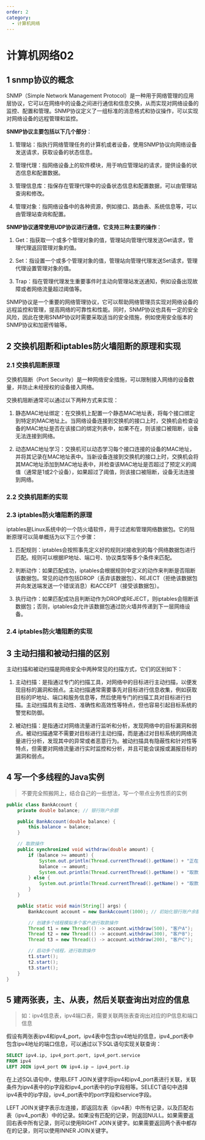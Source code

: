 ```yaml
---
order: 2
category: 
  - 计算机网络
---
```


# 计算机网络02

## 1 snmp协议的概念

SNMP（Simple Network Management Protocol）是一种用于网络管理的应用层协议，它可以在网络中的设备之间进行通信和信息交换，从而实现对网络设备的监控、配置和管理。SNMP协议定义了一组标准的消息格式和协议操作，可以实现对网络设备的远程管理和监控。

**SNMP协议主要包括以下几个部分**：

1. 管理站：指执行网络管理任务的计算机或者设备，使用SNMP协议向网络设备发送请求，获取设备的状态信息。

1. 管理代理：指网络设备上的软件模块，用于响应管理站的请求，提供设备的状态信息和配置数据。

1. 管理信息库：指保存在管理代理中的设备状态信息和配置数据，可以由管理站查询和修改。

1. 管理对象：指网络设备中的各种资源，例如接口、路由表、系统信息等，可以由管理站查询和配置。

**SNMP协议通常使用UDP协议进行通信，它支持三种主要的操作**：

1. Get：指获取一个或多个管理对象的值，管理站向管理代理发送Get请求，管理代理返回管理对象的值。

1. Set：指设置一个或多个管理对象的值，管理站向管理代理发送Set请求，管理代理设置管理对象的值。

1. Trap：指在管理代理发生重要事件时主动向管理站发送通知，例如设备出现故障或者网络流量超过阈值等。

SNMP协议是一个重要的网络管理协议，它可以帮助网络管理员实现对网络设备的远程监控和管理，提高网络的可靠性和性能。同时，SNMP协议也具有一定的安全风险，因此在使用SNMP协议时需要采取适当的安全措施，例如使用安全版本的SNMP协议和加密传输等。

## 2 交换机阻断和iptables防火墙阻断的原理和实现

### 2.1 交换机阻断原理

交换机阻断（Port Security）是一种网络安全措施，可以限制接入网络的设备数量，并防止未经授权的设备接入网络。

交换机阻断通常可以通过以下两种方式来实现：

1. 静态MAC地址绑定：在交换机上配置一个静态MAC地址表，将每个接口绑定到特定的MAC地址上。当网络设备连接到交换机的接口上时，交换机会检查设备的MAC地址是否在该接口的绑定列表中，如果不在，则该接口被阻断，设备无法连接到网络。

2. 动态MAC地址学习：交换机可以动态学习每个接口连接的设备的MAC地址，并将其记录在MAC地址表中。当新设备连接到交换机的接口上时，交换机会将其MAC地址添加到MAC地址表中，并检查该MAC地址是否超过了预定义的阈值（通常是1或2个设备），如果超过了阈值，则该接口被阻断，设备无法连接到网络。

### 2.2 交换机阻断的实现

### 2.3 iptables防火墙阻断的原理

iptables是Linux系统中的一个防火墙软件，用于过滤和管理网络数据包。它的阻断原理可以简单概括为以下三个步骤：

1. 匹配规则：iptables会按照事先定义好的规则对接收到的每个网络数据包进行匹配。规则可以根据IP地址、端口号、协议类型等多个条件来匹配。

1. 判断动作：如果匹配成功，iptables会根据规则中定义的动作来判断是否阻断该数据包。常见的动作包括DROP（丢弃该数据包）、REJECT（拒绝该数据包并向发送端发送一个错误消息）和ACCEPT（接受该数据包）。

1. 执行动作：如果匹配成功且判断动作为DROP或REJECT，则iptables会阻断该数据包；否则，iptables会允许该数据包通过防火墙并传递到下一层网络设备。

### 2.4 iptables防火墙阻断的实现

## 3 主动扫描和被动扫描的区别

主动扫描和被动扫描是网络安全中两种常见的扫描方式，它们的区别如下：

1. 主动扫描：是指通过专门的扫描工具，对网络中的目标进行主动扫描，以便发现目标的漏洞和弱点。主动扫描通常需要事先对目标进行信息收集，例如获取目标的IP地址、端口和服务信息等，然后使用专门的扫描工具对目标进行扫描。主动扫描具有主动性、准确性和高效性等特点，但也容易引起目标系统的警觉和防御。

1. 被动扫描：是指通过对网络流量进行监听和分析，发现网络中的目标漏洞和弱点。被动扫描通常不需要对目标进行主动扫描，而是通过对目标系统的网络流量进行分析，发现其中的异常或者恶意行为。被动扫描具有隐蔽性和针对性等特点，但需要对网络流量进行实时监控和分析，并且可能会误报或漏报目标的漏洞和弱点。

## 4 写一个多线程的Java实例

> 不要完全照搬网上，结合自己的一些想法，写一个带点业务性质的实例

```java
public class BankAccount {
    private double balance; // 银行账户余额

    public BankAccount(double balance) {
        this.balance = balance;
    }

    // 取款操作
    public synchronized void withdraw(double amount) {
        if (balance >= amount) {
            System.out.println(Thread.currentThread().getName() + "正在取款：" + amount);
            balance -= amount;
            System.out.println(Thread.currentThread().getName() + "取款成功，余额为：" + balance);
        } else {
            System.out.println(Thread.currentThread().getName() + "取款失败，余额不足！");
        }
    }

    public static void main(String[] args) {
        BankAccount account = new BankAccount(1000); // 初始化银行账户余额为1000元

        // 创建多个线程模拟多个客户进行取款操作
        Thread t1 = new Thread(() -> account.withdraw(500), "客户A");
        Thread t2 = new Thread(() -> account.withdraw(300), "客户B");
        Thread t3 = new Thread(() -> account.withdraw(200), "客户C");

        // 启动多个线程，进行取款操作
        t1.start();
        t2.start();
        t3.start();
    }
}
```

## 5 建两张表，主、从表，然后关联查询出对应的信息

> 如：ipv4信息表，ipv4端口表，需要关联两张表查询出对应的IP信息和端口信息

假设有两张表ipv4和ipv4_port，ipv4表中包含ipv4地址的信息，ipv4_port表中包含ipv4地址的端口信息，可以通过以下SQL语句实现关联查询：

```sql
SELECT ipv4.ip, ipv4_port.port, ipv4_port.service
FROM ipv4
LEFT JOIN ipv4_port ON ipv4.ip = ipv4_port.ip
```

在上述SQL语句中，使用LEFT JOIN关键字将ipv4和ipv4_port表进行关联，关联条件为ipv4表中的ip字段和ipv4_port表中的ip字段相等。SELECT语句中选择ipv4表中的ip字段，ipv4_port表中的port字段和service字段。

LEFT JOIN关键字表示左连接，即返回左表（ipv4表）中所有记录，以及匹配右表（ipv4_port表）中的记录。如果没有匹配的记录，则返回NULL。如果需要返回右表中所有记录，则可以使用RIGHT JOIN关键字。如果需要返回两个表中都存在的记录，则可以使用INNER JOIN关键字。
